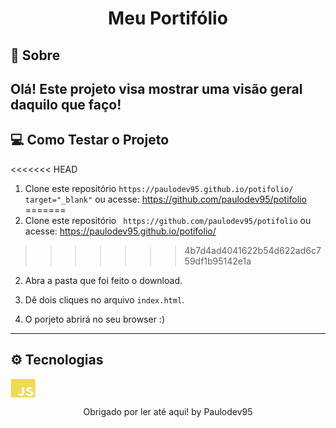 


<h1 align="center"> Meu Portifólio </h1>


## 📖 Sobre

Olá! Este projeto visa mostrar uma visão geral daquilo que faço!
---
## 💻 Como Testar o Projeto

<<<<<<< HEAD
1. Clone este repositório `https://paulodev95.github.io/potifolio/ target="_blank"` ou acesse: https://github.com/paulodev95/potifolio
=======
1. Clone este repositório ` https://github.com/paulodev95/potifolio` ou acesse: https://paulodev95.github.io/potifolio/
>>>>>>> 4b7d4ad4041622b54d622ad6c759df1b95142e1a

2. Abra a pasta que foi feito o download.

3. Dê dois cliques no arquivo `index.html`.

4. O porjeto abrirá no seu browser :)

---
## ⚙ Tecnologias

<img align="center" alt="Paulo-Js" height="30" width="40" src="https://raw.githubusercontent.com/devicons/devicon/master/icons/javascript/javascript-plain.svg">

<p align="center">Obrigado por ler até aqui!  by Paulodev95 </p>
